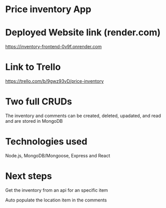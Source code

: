 # Price inventory App

# Deployed Website link (render.com)
https://inventory-frontend-0v9f.onrender.com

# Link to Trello 
https://trello.com/b/9gwz93vD/price-inventory


# Two full CRUDs

The inventory and comments can be created, deleted, upadated, and read and are stored in MongoDB


# Technologies used

Node.js, MongoDB/Mongoose, Express and React


# Next steps
Get the inventory from an api for an specific item

Auto populate the location item in the comments



